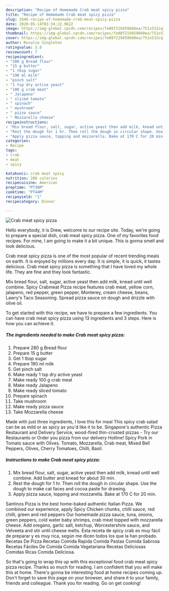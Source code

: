 ```yaml
---
description: "Recipe of Homemade Crab meat spicy pizza"
title: "Recipe of Homemade Crab meat spicy pizza"
slug: 2646-recipe-of-homemade-crab-meat-spicy-pizza
date: 2020-05-14T03:34:22.962Z
image: https://img-global.cpcdn.com/recipes/fe08f219459660ea/751x532cq70/crab-meat-spicy-pizza-recipe-main-photo.jpg
thumbnail: https://img-global.cpcdn.com/recipes/fe08f219459660ea/751x532cq70/crab-meat-spicy-pizza-recipe-main-photo.jpg
cover: https://img-global.cpcdn.com/recipes/fe08f219459660ea/751x532cq70/crab-meat-spicy-pizza-recipe-main-photo.jpg
author: Rosalie Singleton
ratingvalue: 3.8
reviewcount: 7
recipeingredient:
- "280 g Bread flour"
- "15 g butter"
- "1 tbsp sugar"
- "190 ml milk"
- "pinch salt"
- "1 tsp dry active yeast"
- "100 g crab meat"
- " Jalapeno"
- " sliced tomato"
- " spinach"
- " mushroom"
- " pizza sauce"
- " Mozzarella cheese"
recipeinstructions:
- "Mix bread flour, salt, sugar, active yeast then add milk, knead until well combine. Add butter and knead for about 30 min."
- "Rest the dough for 1 hr. Then roll the dough in circular shape. Use the dough to make cat faces and cocoa paste for drawing."
- "Apply pizza sauce, topping and mozzarella. Bake at 170 C for 20 min."
categories:
- Recipe
tags:
- crab
- meat
- spicy

katakunci: crab meat spicy 
nutrition: 288 calories
recipecuisine: American
preptime: "PT36M"
cooktime: "PT44M"
recipeyield: "1"
recipecategory: Dinner

---
```



![Crab meat spicy pizza](https://img-global.cpcdn.com/recipes/fe08f219459660ea/751x532cq70/crab-meat-spicy-pizza-recipe-main-photo.jpg)

Hello everybody, it is Drew, welcome to our recipe site. Today, we're going to prepare a special dish, crab meat spicy pizza. One of my favorites food recipes. For mine, I am going to make it a bit unique. This is gonna smell and look delicious.

Crab meat spicy pizza is one of the most popular of recent trending meals on earth. It is enjoyed by millions every day. It is simple, it is quick, it tastes delicious. Crab meat spicy pizza is something that I have loved my whole life. They are fine and they look fantastic.

Mix bread flour, salt, sugar, active yeast then add milk, knead until well combine. Spicy Crabmeat Pizza recipe features crab meat, yellow corn, jalapeno, red pepper, green pepper, Monterey, cream cheese, beans, Lawry&#39;s Taco Seasoning. Spread pizza sauce on dough and drizzle with olive oil.


To get started with this recipe, we have to prepare a few ingredients. You can have crab meat spicy pizza using 13 ingredients and 3 steps. Here is how you can achieve it.

<!--inarticleads1-->

##### The ingredients needed to make Crab meat spicy pizza:

1. Prepare 280 g Bread flour
1. Prepare 15 g butter
1. Get 1 tbsp sugar
1. Prepare 190 ml milk
1. Get pinch salt
1. Make ready 1 tsp dry active yeast
1. Make ready 100 g crab meat
1. Make ready  Jalapeno
1. Make ready  sliced tomato
1. Prepare  spinach
1. Take  mushroom
1. Make ready  pizza sauce
1. Take  Mozzarella cheese


Made with just three ingredients, I love this for meal This spicy crab salad can be as mild or as spicy as you&#39;d like it to be. Singapore&#39;s authentic Pizza Restaurant and Delivery Service, wood-fired thin-crusted pizzas - Try our Restaurants or Order you pizza from our delivery Hotline! Spicy Pork in Tomato sauce with Olives. Tomato, Mozzarella, Crab meat, Mixed Bell Peppers, Olives, Cherry Tomatoes, Chilli, Basil. 

<!--inarticleads2-->

##### Instructions to make Crab meat spicy pizza:

1. Mix bread flour, salt, sugar, active yeast then add milk, knead until well combine. Add butter and knead for about 30 min.
1. Rest the dough for 1 hr. Then roll the dough in circular shape. Use the dough to make cat faces and cocoa paste for drawing.
1. Apply pizza sauce, topping and mozzarella. Bake at 170 C for 20 min.


Santinos Pizza is the best home-baked authentic Italian Pizza. We combined our experience, apply Spicy Chicken chunks, chilli sauce, red chilli, green and red peppers Our homemade pizza sauce, tuna, onions, green peppers, cold water baby shrimps, crab meat topped with mozzarella cheese. Add oregano, garlic salt, ketchup, Worcestershire sauce, and Velveeta and stir until cheese melts. Esta receta de spicy crab es muy fácil de preparar y es muy rica, según me dicen todos los que la han probado. Recetas De Pizza Recetas Comida Rapida Comida Pastas Comida Sabrosa Recetas Fáciles De Comida Comida Vegetariana Recetas Deliciosas Comidas Ricas Comida Deliciosa. 

So that's going to wrap this up with this exceptional food crab meat spicy pizza recipe. Thanks so much for reading. I am confident that you will make this at home. There's gonna be interesting food at home recipes coming up. Don't forget to save this page on your browser, and share it to your family, friends and colleague. Thank you for reading. Go on get cooking!
